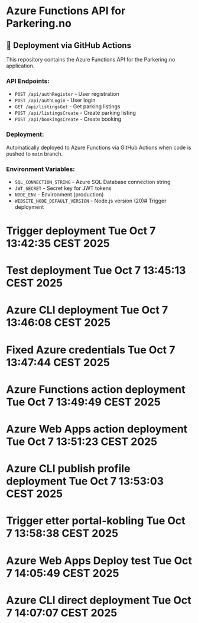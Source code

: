 # Azure Functions API for Parkering.no

## 🚀 Deployment via GitHub Actions

This repository contains the Azure Functions API for the Parkering.no application.

### API Endpoints:
- `POST /api/authRegister` - User registration
- `POST /api/authLogin` - User login  
- `GET /api/listingsGet` - Get parking listings
- `POST /api/listingsCreate` - Create parking listing
- `POST /api/bookingsCreate` - Create booking

### Deployment:
Automatically deployed to Azure Functions via GitHub Actions when code is pushed to `main` branch.

### Environment Variables:
- `SQL_CONNECTION_STRING` - Azure SQL Database connection string
- `JWT_SECRET` - Secret key for JWT tokens
- `NODE_ENV` - Environment (production)
- `WEBSITE_NODE_DEFAULT_VERSION` - Node.js version (20)# Trigger deployment
# Trigger deployment Tue Oct  7 13:42:35 CEST 2025
# Test deployment Tue Oct  7 13:45:13 CEST 2025
# Azure CLI deployment Tue Oct  7 13:46:08 CEST 2025
# Fixed Azure credentials Tue Oct  7 13:47:44 CEST 2025
# Azure Functions action deployment Tue Oct  7 13:49:49 CEST 2025
# Azure Web Apps action deployment Tue Oct  7 13:51:23 CEST 2025
# Azure CLI publish profile deployment Tue Oct  7 13:53:03 CEST 2025
# Trigger etter portal-kobling Tue Oct  7 13:58:38 CEST 2025
# Azure Web Apps Deploy test Tue Oct  7 14:05:49 CEST 2025
# Azure CLI direct deployment Tue Oct  7 14:07:07 CEST 2025
